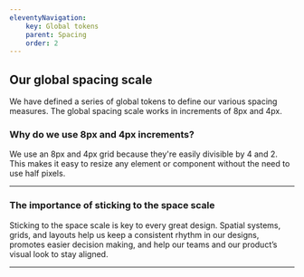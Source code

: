```yaml
---
eleventyNavigation:
    key: Global tokens
    parent: Spacing
    order: 2
---
```

## Our global spacing scale

We have defined a series of global tokens to define our various spacing measures. The global spacing scale works in increments of 8px and 4px.

### Why do we use 8px and 4px increments?

We use an 8px and 4px grid because they're easily divisible by 4 and 2. This makes it easy to resize any element or component without the need to use half pixels.

---

### The importance of sticking to the space scale

Sticking to the space scale is key to every great design. Spatial systems, grids, and layouts help us keep a consistent rhythm in our designs, promotes easier decision making, and help our teams and our product’s visual look to stay aligned.

---
